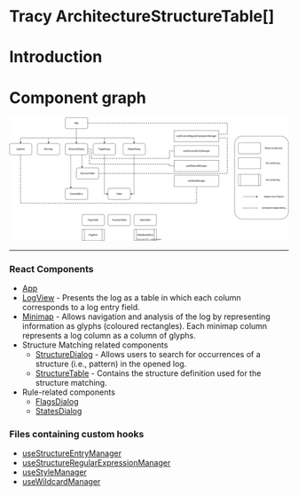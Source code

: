 # Tracy ArchitectureStructureTable[]

# Introduction


# Component graph
![](../figures/Tracy-Architecture.svg)

---
### React Components
- [App](./components/App.md)
- [LogView](./components/LogView.md) - Presents the log as a table in which each column corresponds to a log entry field. 
- [Minimap](./components/Minimap.md) - Allows navigation and analysis of the log by representing information as glyphs (coloured rectangles). Each minimap column represents a log column as a column of glyphs.
- Structure Matching related components
	- [StructureDialog](./components/StructureDialog.md) - Allows users to search for occurrences of a structure (i.e., pattern) in the opened log.
	- [StructureTable](./components/StructureTable.md) - Contains the structure definition used for the structure matching.
- Rule-related components
	- [FlagsDialog](./components/FlagsDialog.md)
	- [StatesDialog](./components/StatesDialog.md)

### Files containing custom hooks

- [useStructureEntryManager](./hooks/useStructureEntryManager.md)
- [useStructureRegularExpressionManager](./hooks/useStructureRegularExpressionManager.md)
- [useStyleManager](./hooks/useStyleManager.md)
- [useWildcardManager](./hooks/useWildcardManager.md)